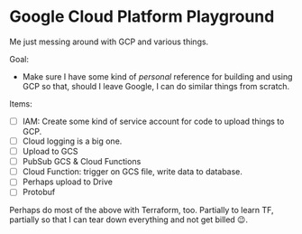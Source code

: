 # Google Cloud Platform Playground

Me just messing around with GCP and various things.

Goal:

+ Make sure I have some kind of _personal_ reference for building and using
  GCP so that, should I leave Google, I can do similar things from scratch.

Items:

+ [ ] IAM: Create some kind of service account for code to upload things to GCP.
+ [ ] Cloud logging is a big one.
+ [ ] Upload to GCS
+ [ ] PubSub GCS & Cloud Functions
+ [ ] Cloud Function: trigger on GCS file, write data to database.
+ [ ] Perhaps upload to Drive
+ [ ] Protobuf

Perhaps do most of the above with Terraform, too. Partially to learn TF, partially
so that I can tear down everything and not get billed 😉.
